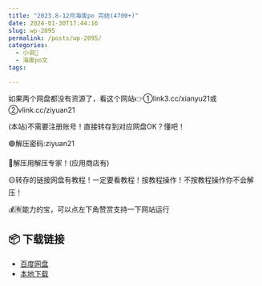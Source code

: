 ```yaml
---
title: "2023.8-12月海废po 完结(4700+)"
date: 2024-01-30T17:44:16
slug: wp-2095
permalink: /posts/wp-2095/
categories:
  - 小说📖
  - 海废po文
tags:

---
```


如果两个网盘都没有资源了，看这个网站👉①link3.cc/xianyu21或②vlink.cc/ziyuan21

(本站)不需要注册账号！直接转存到对应网盘OK？懂吧！

🟢解压密码:ziyuan21

🔵解压用解压专家！(应用商店有)

🟡转存的链接网盘有教程！一定要看教程！按教程操作！不按教程操作你不会解压！

💰🈶能力的宝，可以点左下角赞赏支持一下网站运行

## 📦 下载链接
- [百度网盘](https://blziyuan21.com/pay-download/2095?key=887128089b&down_id=0)
- [本地下载](https://blziyuan21.com/pay-download/2095?key=887128089b&down_id=1)

